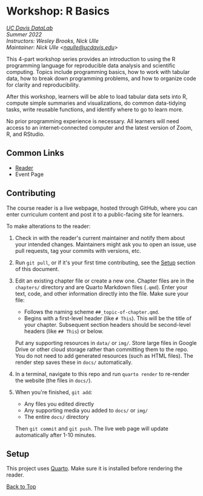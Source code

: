 # Workshop: R Basics

_[UC Davis DataLab](https://datalab.ucdavis.edu/)_  
_Summer 2022_  
_Instructors: Wesley Brooks, Nick Ulle_  
_Maintainer: Nick Ulle <<naulle@ucdavis.edu>>_

This 4-part workshop series provides an introduction to using the R programming
language for reproducible data analysis and scientific computing. Topics
include programming basics, how to work with tabular data, how to break down
programming problems, and how to organize code for clarity and reproducibility.

After this workshop, learners will be able to load tabular data sets into R,
compute simple summaries and visualizations, do common data-tidying tasks,
write reusable functions, and identify where to go to learn more.

No prior programming experience is necessary. All learners will need access to
an internet-connected computer and the latest version of Zoom, R, and RStudio.


## Common Links

* [Reader](https://ucdavisdatalab.github.io/workshop_r_basics/)
* Event Page


## Contributing

The course reader is a live webpage, hosted through GitHub, where you can enter
curriculum content and post it to a public-facing site for learners.

To make alterations to the reader:

1.  Check in with the reader's current maintainer and notify them about your 
    intended changes. Maintainers might ask you to open an issue, use pull 
    requests, tag your commits with versions, etc.

2.  Run `git pull`, or if it's your first time contributing, see the
    [Setup](#setup) section of this document.

3.  Edit an existing chapter file or create a new one. Chapter files are in the
    `chapters/` directory and are Quarto Markdown files (`.qmd`). Enter your
    text, code, and other information directly into the file. Make sure your
    file:

    - Follows the naming scheme `##_topic-of-chapter.qmd`.
    - Begins with a first-level header (like `# This`). This will be the title
      of your chapter. Subsequent section headers should be second-level
      headers (like `## This`) or below.

    Put any supporting resources in `data/` or `img/`. Store large files in
    Google Drive or other cloud storage rather than committing them to the
    repo. You do not need to add generated resources (such as HTML files). The
    render step saves these in `docs/` automatically.

4.  In a terminal, navigate to this repo and run `quarto render` to re-render
    the website (the files in `docs/`).

5.  When you're finished, `git add`:
    - Any files you edited directly
    - Any supporting media you added to `docs/` or `img/`
    - The entire `docs/` directory

    Then `git commit` and `git push`. The live web page will update
    automatically after 1-10 minutes.


## Setup

This project uses [Quarto][]. Make sure it is installed before rendering the
reader.

[Quarto]: https://quarto.org/

[Back to Top](#workshop-r-basics)
